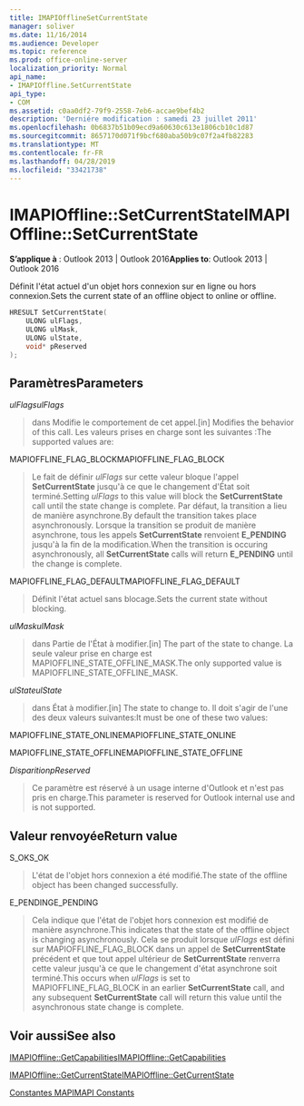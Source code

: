 ```yaml
---
title: IMAPIOfflineSetCurrentState
manager: soliver
ms.date: 11/16/2014
ms.audience: Developer
ms.topic: reference
ms.prod: office-online-server
localization_priority: Normal
api_name:
- IMAPIOffline.SetCurrentState
api_type:
- COM
ms.assetid: c0aa0df2-79f9-2558-7eb6-accae9bef4b2
description: 'Derniére modification : samedi 23 juillet 2011'
ms.openlocfilehash: 0b6837b51b09ecd9a60630c613e1806cb10c1d87
ms.sourcegitcommit: 8657170d071f9bcf680aba50b9c07f2a4fb82283
ms.translationtype: MT
ms.contentlocale: fr-FR
ms.lasthandoff: 04/28/2019
ms.locfileid: "33421738"
---
```

# <a name="imapiofflinesetcurrentstate"></a><span data-ttu-id="15255-103">IMAPIOffline::SetCurrentState</span><span class="sxs-lookup"><span data-stu-id="15255-103">IMAPIOffline::SetCurrentState</span></span>

  
  
<span data-ttu-id="15255-104">**S’applique à** : Outlook 2013 | Outlook 2016</span><span class="sxs-lookup"><span data-stu-id="15255-104">**Applies to**: Outlook 2013 | Outlook 2016</span></span> 
  
<span data-ttu-id="15255-105">Définit l'état actuel d'un objet hors connexion sur en ligne ou hors connexion.</span><span class="sxs-lookup"><span data-stu-id="15255-105">Sets the current state of an offline object to online or offline.</span></span>
  
```cpp
HRESULT SetCurrentState( 
    ULONG ulFlags, 
    ULONG ulMask, 
    ULONG ulState, 
    void* pReserved 
);
```

## <a name="parameters"></a><span data-ttu-id="15255-106">Paramètres</span><span class="sxs-lookup"><span data-stu-id="15255-106">Parameters</span></span>

 <span data-ttu-id="15255-107">_ulFlags_</span><span class="sxs-lookup"><span data-stu-id="15255-107">_ulFlags_</span></span>
  
> <span data-ttu-id="15255-108">dans Modifie le comportement de cet appel.</span><span class="sxs-lookup"><span data-stu-id="15255-108">[in] Modifies the behavior of this call.</span></span> <span data-ttu-id="15255-109">Les valeurs prises en charge sont les suivantes :</span><span class="sxs-lookup"><span data-stu-id="15255-109">The supported values are:</span></span>
    
<span data-ttu-id="15255-110">MAPIOFFLINE_FLAG_BLOCK</span><span class="sxs-lookup"><span data-stu-id="15255-110">MAPIOFFLINE_FLAG_BLOCK</span></span>
  
> <span data-ttu-id="15255-111">Le fait de définir _ulFlags_ sur cette valeur bloque l'appel **SetCurrentState** jusqu'à ce que le changement d'État soit terminé.</span><span class="sxs-lookup"><span data-stu-id="15255-111">Setting  _ulFlags_ to this value will block the **SetCurrentState** call until the state change is complete.</span></span> <span data-ttu-id="15255-112">Par défaut, la transition a lieu de manière asynchrone.</span><span class="sxs-lookup"><span data-stu-id="15255-112">By default the transition takes place asynchronously.</span></span> <span data-ttu-id="15255-113">Lorsque la transition se produit de manière asynchrone, tous les appels **SetCurrentState** renvoient **E_PENDING** jusqu'à la fin de la modification.</span><span class="sxs-lookup"><span data-stu-id="15255-113">When the transition is occuring asynchronously, all **SetCurrentState** calls will return **E_PENDING** until the change is complete.</span></span> 
    
<span data-ttu-id="15255-114">MAPIOFFLINE_FLAG_DEFAULT</span><span class="sxs-lookup"><span data-stu-id="15255-114">MAPIOFFLINE_FLAG_DEFAULT</span></span>
  
> <span data-ttu-id="15255-115">Définit l'état actuel sans blocage.</span><span class="sxs-lookup"><span data-stu-id="15255-115">Sets the current state without blocking.</span></span>
    
 <span data-ttu-id="15255-116">_ulMask_</span><span class="sxs-lookup"><span data-stu-id="15255-116">_ulMask_</span></span>
  
> <span data-ttu-id="15255-117">dans Partie de l'État à modifier.</span><span class="sxs-lookup"><span data-stu-id="15255-117">[in] The part of the state to change.</span></span> <span data-ttu-id="15255-118">La seule valeur prise en charge est MAPIOFFLINE_STATE_OFFLINE_MASK.</span><span class="sxs-lookup"><span data-stu-id="15255-118">The only supported value is MAPIOFFLINE_STATE_OFFLINE_MASK.</span></span>
    
 <span data-ttu-id="15255-119">_ulState_</span><span class="sxs-lookup"><span data-stu-id="15255-119">_ulState_</span></span>
  
> <span data-ttu-id="15255-120">dans État à modifier.</span><span class="sxs-lookup"><span data-stu-id="15255-120">[in] The state to change to.</span></span> <span data-ttu-id="15255-121">Il doit s'agir de l'une des deux valeurs suivantes:</span><span class="sxs-lookup"><span data-stu-id="15255-121">It must be one of these two values:</span></span>
    
<span data-ttu-id="15255-122">MAPIOFFLINE_STATE_ONLINE</span><span class="sxs-lookup"><span data-stu-id="15255-122">MAPIOFFLINE_STATE_ONLINE</span></span>
  
> 
    
<span data-ttu-id="15255-123">MAPIOFFLINE_STATE_OFFLINE</span><span class="sxs-lookup"><span data-stu-id="15255-123">MAPIOFFLINE_STATE_OFFLINE</span></span>
  
> 
    
 <span data-ttu-id="15255-124">_Disparition_</span><span class="sxs-lookup"><span data-stu-id="15255-124">_pReserved_</span></span>
  
> <span data-ttu-id="15255-125">Ce paramètre est réservé à un usage interne d'Outlook et n'est pas pris en charge.</span><span class="sxs-lookup"><span data-stu-id="15255-125">This parameter is reserved for Outlook internal use and is not supported.</span></span> 
    
## <a name="return-value"></a><span data-ttu-id="15255-126">Valeur renvoyée</span><span class="sxs-lookup"><span data-stu-id="15255-126">Return value</span></span>

<span data-ttu-id="15255-127">S_OK</span><span class="sxs-lookup"><span data-stu-id="15255-127">S_OK</span></span>
  
> <span data-ttu-id="15255-128">L'état de l'objet hors connexion a été modifié.</span><span class="sxs-lookup"><span data-stu-id="15255-128">The state of the offline object has been changed successfully.</span></span>
    
<span data-ttu-id="15255-129">E_PENDING</span><span class="sxs-lookup"><span data-stu-id="15255-129">E_PENDING</span></span>
  
> <span data-ttu-id="15255-130">Cela indique que l'état de l'objet hors connexion est modifié de manière asynchrone.</span><span class="sxs-lookup"><span data-stu-id="15255-130">This indicates that the state of the offline object is changing asynchronously.</span></span> <span data-ttu-id="15255-131">Cela se produit lorsque _ulFlags_ est défini sur MAPIOFFLINE_FLAG_BLOCK dans un appel de **SetCurrentState** précédent et que tout appel ultérieur de **SetCurrentState** renverra cette valeur jusqu'à ce que le changement d'état asynchrone soit terminé.</span><span class="sxs-lookup"><span data-stu-id="15255-131">This occurs when  _ulFlags_ is set to MAPIOFFLINE_FLAG_BLOCK in an earlier **SetCurrentState** call, and any subsequent **SetCurrentState** call will return this value until the asynchronous state change is complete.</span></span> 
    
## <a name="see-also"></a><span data-ttu-id="15255-132">Voir aussi</span><span class="sxs-lookup"><span data-stu-id="15255-132">See also</span></span>



[<span data-ttu-id="15255-133">IMAPIOffline::GetCapabilities</span><span class="sxs-lookup"><span data-stu-id="15255-133">IMAPIOffline::GetCapabilities</span></span>](imapioffline-getcapabilities.md)
  
[<span data-ttu-id="15255-134">IMAPIOffline::GetCurrentState</span><span class="sxs-lookup"><span data-stu-id="15255-134">IMAPIOffline::GetCurrentState</span></span>](imapioffline-getcurrentstate.md)


[<span data-ttu-id="15255-135">Constantes MAPI</span><span class="sxs-lookup"><span data-stu-id="15255-135">MAPI Constants</span></span>](mapi-constants.md)

